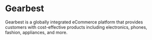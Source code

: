 # Gearbest
Gearbest is a globally integrated eCommerce platform that provides customers with cost-effective products including electronics, phones, fashion, appliances, and more.
